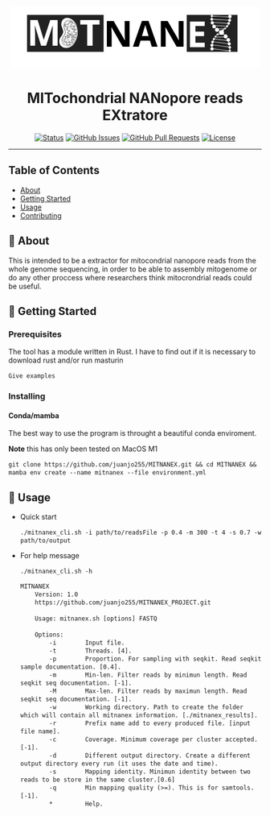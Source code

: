 <p align="center"><img src="images/MITNANEX.png" alt="MITNANEX"></p>

<h1 align="center">MITochondrial NANopore reads EXtratore</h3>

<div align="center">

  [![Status](https://img.shields.io/badge/status-active-success.svg)]() 
  [![GitHub Issues](https://img.shields.io/github/issues/kylelobo/The-Documentation-Compendium.svg)](https://github.com/kylelobo/The-Documentation-Compendium/issues)
  [![GitHub Pull Requests](https://img.shields.io/github/issues-pr/kylelobo/The-Documentation-Compendium.svg)](https://github.com/kylelobo/The-Documentation-Compendium/pulls)
  [![License](https://img.shields.io/badge/license-MIT-blue.svg)](/LICENSE)

</div>

---

## Table of Contents
+ [About](#about)
+ [Getting Started](#getting_started)
+ [Usage](#usage)
+ [Contributing](../CONTRIBUTING.md)

## 🧐 About <a name = "about"></a>
This is intended to be a extractor for mitocondrial nanopore reads from the whole genome sequencing, in order to be able to assembly mitogenome or do any other proccess where researchers think mitocrondrial reads could be useful.

## 🏁 Getting Started <a name = "getting_started"></a>

### Prerequisites
The tool has a module written in Rust. I have to find out if it is necessary to download rust and/or run masturin
```
Give examples
```

### Installing

#### Conda/mamba

The best way to use the program is throught a beautiful conda enviroment.

**Note** this has only been tested on MacOS M1

```
git clone https://github.com/juanjo255/MITNANEX.git && cd MITNANEX && mamba env create --name mitnanex --file environment.yml
```

## 🎈 Usage <a name="usage"></a>

* Quick start
  ```
  ./mitnanex_cli.sh -i path/to/readsFile -p 0.4 -m 300 -t 4 -s 0.7 -w path/to/output
  ```
* For help message
  ```
  ./mitnanex_cli.sh -h
  ```
  ```
  MITNANEX
      Version: 1.0
      https://github.com/juanjo255/MITNANEX_PROJECT.git
  
      Usage: mitnanex.sh [options] FASTQ
  
      Options:
          -i        Input file.
          -t        Threads. [4].
          -p        Proportion. For sampling with seqkit. Read seqkit sample documentation. [0.4].
          -m        Min-len. Filter reads by minimun length. Read seqkit seq documentation. [-1].
          -M        Max-len. Filter reads by maximun length. Read seqkit seq documentation. [-1].
          -w        Working directory. Path to create the folder which will contain all mitnanex information. [./mitnanex_results].
          -r        Prefix name add to every produced file. [input file name].
          -c        Coverage. Minimum coverage per cluster accepted. [-1].
          -d        Different output directory. Create a different output directory every run (it uses the date and time).
          -s        Mapping identity. Minimun identity between two reads to be store in the same cluster.[0.6]
          -q        Min mapping quality (>=). This is for samtools. [-1].
          *         Help.
  
  ```
